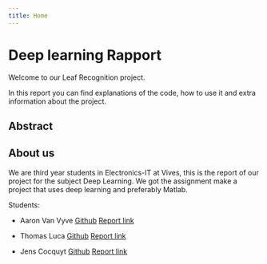 ```yaml
---
title: Home
---
```


# Deep learning Rapport

<!-- Verander de bovenstaande titel naar de titel van je project -->

<!--
    ===========================================
    !!!! LEES DEZE HANDLEIDING GRONDIG EN PAS TOE  !!!!
    ===========================================

    Gebruik dit document als sjabloon voor het verslag. Lees alles grondig door en vul overal aan waar een TODO vermeld staat. Verwijder op het einde alle commentaren waarin een TODO vermeld staat.

    Belangrijk!:
    * Verzorg de stijl van je document. Kijk na of alles correct weergegeven wordt.
    * Let op de markdown stijl bij je antwoorden.
      * Installeer de dependencies met `npm install` en voer de linter uit met `npm run lint`
      * Gebruik de markdownlint extension in VScode en zorg ervoor dat ALLE opmerkingen weggewerkt zijn. (https://marketplace.visualstudio.com/items?itemName=DavidAnson.vscode-markdownlint)
    * Plaats code altijd in een markdown code blok en vermeld de juiste language
    * Gebruik tabellen en afbeeldingen om zaken te verduidelijken. Zorg dat alle afbeeldingen lokaal in de repository staan. Link niet naar afbeeldingen die op het internet staan.
    * Gebruik de VScode plugin Code Spell Checker (https://marketplace.visualstudio.com/items?itemName=streetsidesoftware.code-spell-checker) en de Dutch - Code Spell Checker (https://marketplace.visualstudio.com/items?itemName=streetsidesoftware.code-spell-checker-dutch). Zorg ervoor dat alle aangeduide taalfouten nagekeken zijn.
 -->

Welcome to our Leaf Recognition project.

In this report you can find explanations of the code, how to use it and extra information about the project.

## Abstract

<!-- TODO Plaats hier in abstract in een block quote -->
<!-- Het abstract is een samenvatting van de hele tekst (probleemstelling, doelstelling, uitwerking, conclusie) in 150 tot maximum 200 woorden.-->

## About us

We are third year students in Electronics-IT at Vives, this is the report of our project for the subject Deep Learning.
We got the assignment make a project that uses deep learning and preferably Matlab.

Students:

- Aaron Van Vyve [Github](https://github.com/AaronVanV/) [Report link](https://github.com/DeepLearning-2021-2022/deep-learning-project-report-AaronVanV)

- Thomas Luca [Github](https://github.com/ThomasLuca/) [Report link](https://github.com/DeepLearning-2021-2022/deep-learning-project-report-ThomasLuca)

- Jens Cocquyt [Github](https://github.com/Jens-C/) [Report link](https://github.com/DeepLearning-2021-2022/deep-learning-project-report-Jens-C)
